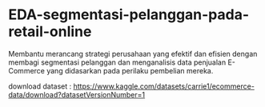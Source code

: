 # EDA-segmentasi-pelanggan-pada-retail-online

Membantu merancang strategi perusahaan yang efektif dan efisien dengan membagi segmentasi pelanggan dan menganalisis data penjualan E-Commerce yang didasarkan pada perilaku pembelian mereka.

download dataset : https://www.kaggle.com/datasets/carrie1/ecommerce-data/download?datasetVersionNumber=1
